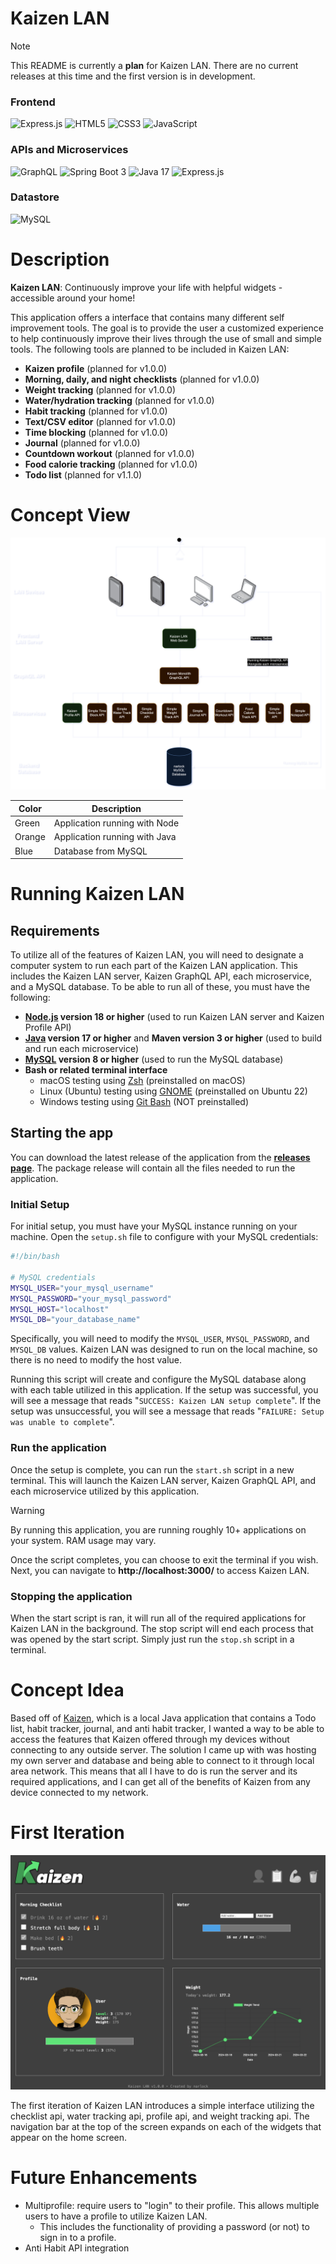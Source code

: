 # Kaizen LAN

> [!NOTE]  
> This README is currently a **plan** for Kaizen LAN. There are no current releases at this time and the first version is in development.

### Frontend
![Express.js](https://img.shields.io/badge/express.js-%23404d59.svg?style=for-the-badge&logo=express&logoColor=%2361DAFB)
![HTML5](https://img.shields.io/badge/html5-%23E34F26.svg?style=for-the-badge&logo=html5&logoColor=white)
![CSS3](https://img.shields.io/badge/css3-%231572B6.svg?style=for-the-badge&logo=css3&logoColor=white)
![JavaScript](https://img.shields.io/badge/javascript-%23323330.svg?style=for-the-badge&logo=javascript&logoColor=%23F7DF1E)

### APIs and Microservices

![GraphQL](https://img.shields.io/badge/-GraphQL-E10098?style=for-the-badge&logo=graphql&logoColor=white)
![Spring Boot 3](https://img.shields.io/badge/spring_boot_3-%236DB33F.svg?style=for-the-badge&logo=spring-boot&logoColor=white)
![Java 17](https://img.shields.io/badge/java_17-%23ED8B00.svg?style=for-the-badge&logo=openjdk&logoColor=white)
![Express.js](https://img.shields.io/badge/express.js-%23404d59.svg?style=for-the-badge&logo=express&logoColor=%2361DAFB)

### Datastore
![MySQL](https://img.shields.io/badge/mysql-%2300f.svg?style=for-the-badge&logo=mysql&logoColor=white)

# Description

**Kaizen LAN**: Continuously improve your life with helpful widgets - accessible around your home! 

This application offers a interface that contains many different self improvement tools. The goal is to provide the user a customized experience to help continuously improve their lives through the use of small and simple tools. The following tools are planned to be included in Kaizen LAN:
- **Kaizen profile** (planned for v1.0.0)
- **Morning, daily, and night checklists** (planned for v1.0.0)
- **Weight tracking** (planned for v1.0.0)
- **Water/hydration tracking** (planned for v1.0.0)
- **Habit tracking** (planned for v1.0.0)
- **Text/CSV editor** (planned for v1.0.0)
- **Time blocking** (planned for v1.0.0)
- **Journal** (planned for v1.0.0)
- **Countdown workout** (planned for v1.0.0)
- **Food calorie tracking** (planned for v1.0.0)
- **Todo list** (planned for v1.1.0)

# Concept View

![Concept View](./readme%20assets/Concept.png)

| Color  | Description |
| ------------- | ------------- |
| Green  | Application running with Node  |
| Orange  | Application running with Java  |
| Blue  | Database from MySQL  |

# Running Kaizen LAN

## Requirements

To utilize all of the features of Kaizen LAN, you will need to designate a computer system to run each part of the Kaizen LAN application. This includes the Kaizen LAN server, Kaizen GraphQL API, each microservice, and a MySQL database. To be able to run all of these, you must have the following:
- **[Node.js](https://nodejs.org/en) version 18 or higher** (used to run Kaizen LAN server and Kaizen Profile API)
- **[Java](https://openjdk.org/projects/jdk/) version 17 or higher** and **Maven version 3 or higher** (used to build and run each microservice)
- **[MySQL](https://www.mysql.com/) version 8 or higher** (used to run the MySQL database)
- **Bash or related terminal interface**
    - macOS testing using [Zsh](https://en.wikipedia.org/wiki/Z_shell) (preinstalled on macOS)
    - Linux (Ubuntu) testing using [GNOME](https://en.wikipedia.org/wiki/GNOME_Terminal) (preinstalled on Ubuntu 22)
    - Windows testing using [Git Bash](https://git-scm.com/downloads) (NOT preinstalled)

## Starting the app

You can download the latest release of the application from the **[releases page](https://github.com/narlock/KaizenLAN/releases)**. The package release will contain all the files needed to run the application.

### Initial Setup

For initial setup, you must have your MySQL instance running on your machine. Open the `setup.sh` file to configure with your MySQL credentials:
```bash
#!/bin/bash

# MySQL credentials
MYSQL_USER="your_mysql_username"
MYSQL_PASSWORD="your_mysql_password"
MYSQL_HOST="localhost"
MYSQL_DB="your_database_name"
```
Specifically, you will need to modify the `MYSQL_USER`, `MYSQL_PASSWORD`, and `MYSQL_DB` values. Kaizen LAN was designed to run on the local machine, so there is no need to modify the host value.

Running this script will create and configure the MySQL database along with each table utilized in this application. If the setup was successful, you will see a message that reads "`SUCCESS: Kaizen LAN setup complete`". If the setup was unsuccessful, you will see a message that reads "`FAILURE: Setup was unable to complete`".

### Run the application

<!-- ** TODO - add information regarding LAN setup ** -->

Once the setup is complete, you can run the `start.sh` script in a new terminal. This will launch the Kaizen LAN server, Kaizen GraphQL API, and each microservice utilized by this application.

> [!WARNING]  
> By running this application, you are running roughly 10+ applications on your system. RAM usage may vary.

Once the script completes, you can choose to exit the terminal if you wish. Next, you can navigate to **http://localhost:3000/** to access Kaizen LAN.

### Stopping the application

When the start script is ran, it will run all of the required applications for Kaizen LAN in the background. The stop script will end each process that was opened by the start script. Simply just run the `stop.sh` script in a terminal.

# Concept Idea

Based off of [Kaizen](https://github.com/narlock/Kaizen), which is a local Java application that contains a Todo list, habit tracker, journal, and anti habit tracker, I wanted a way to be able to access the features that Kaizen offered through my devices without connecting to any outside server. The solution I came up with was hosting my own server and database and being able to connect to it through local area network. This means that all I have to do is run the server and its required applications, and I can get all of the benefits of Kaizen from any device connected to my network.

# First Iteration

![First Iteration](./readme%20assets/Interface.png)

The first iteration of Kaizen LAN introduces a simple interface utilizing the checklist api, water tracking api, profile api, and weight tracking api. The navigation bar at the top of the screen expands on each of the widgets that appear on the home screen.

# Future Enhancements
- Multiprofile: require users to "login" to their profile. This allows multiple users to have a profile to utilize Kaizen LAN.
    - This includes the functionality of providing a password (or not) to sign in to a profile.
- Anti Habit API integration
